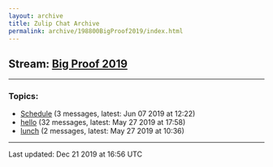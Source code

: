 ```yaml
---
layout: archive
title: Zulip Chat Archive
permalink: archive/198800BigProof2019/index.html
---
```


## Stream: [Big Proof 2019](https://rht.github.io/archive/198800BigProof2019/index.html)
---

### Topics:

* [Schedule](40046Schedule.html) (3 messages, latest: Jun 07 2019 at 12:22)
* [hello](47413hello.html) (32 messages, latest: May 27 2019 at 17:58)
* [lunch](07259lunch.html) (2 messages, latest: May 27 2019 at 10:36)

<hr><p>Last updated: Dec 21 2019 at 16:56 UTC</p>